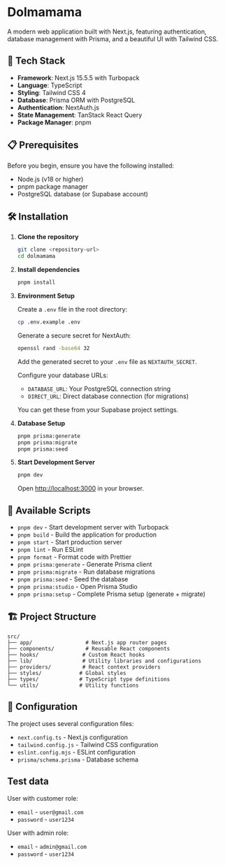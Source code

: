 # Dolmamama

A modern web application built with Next.js, featuring authentication, database management with Prisma, and a beautiful UI with Tailwind CSS.

## 🚀 Tech Stack

- **Framework**: Next.js 15.5.5 with Turbopack
- **Language**: TypeScript
- **Styling**: Tailwind CSS 4
- **Database**: Prisma ORM with PostgreSQL
- **Authentication**: NextAuth.js
- **State Management**: TanStack React Query
- **Package Manager**: pnpm

## 📋 Prerequisites

Before you begin, ensure you have the following installed:

- Node.js (v18 or higher)
- pnpm package manager
- PostgreSQL database (or Supabase account)

## 🛠️ Installation

1. **Clone the repository**

   ```bash
   git clone <repository-url>
   cd dolmamama
   ```

2. **Install dependencies**

   ```bash
   pnpm install
   ```

3. **Environment Setup**

   Create a `.env` file in the root directory:

   ```bash
   cp .env.example .env
   ```

   Generate a secure secret for NextAuth:

   ```bash
   openssl rand -base64 32
   ```

   Add the generated secret to your `.env` file as `NEXTAUTH_SECRET`.

   Configure your database URLs:
   - `DATABASE_URL`: Your PostgreSQL connection string
   - `DIRECT_URL`: Direct database connection (for migrations)

   You can get these from your Supabase project settings.

4. **Database Setup**

   ```bash
   pnpm prisma:generate
   pnpm prisma:migrate
   pnpm prisma:seed
   ```

5. **Start Development Server**

   ```bash
   pnpm dev
   ```

   Open [http://localhost:3000](http://localhost:3000) in your browser.

## 📝 Available Scripts

- `pnpm dev` - Start development server with Turbopack
- `pnpm build` - Build the application for production
- `pnpm start` - Start production server
- `pnpm lint` - Run ESLint
- `pnpm format` - Format code with Prettier
- `pnpm prisma:generate` - Generate Prisma client
- `pnpm prisma:migrate` - Run database migrations
- `pnpm prisma:seed` - Seed the database
- `pnpm prisma:studio` - Open Prisma Studio
- `pnpm prisma:setup` - Complete Prisma setup (generate + migrate)

## 🏗️ Project Structure

```
src/
├── app/                 # Next.js app router pages
├── components/          # Reusable React components
├── hooks/              # Custom React hooks
├── lib/                # Utility libraries and configurations
├── providers/          # React context providers
├── styles/            # Global styles
├── types/             # TypeScript type definitions
└── utils/             # Utility functions
```

## 🔧 Configuration

The project uses several configuration files:

- `next.config.ts` - Next.js configuration
- `tailwind.config.js` - Tailwind CSS configuration
- `eslint.config.mjs` - ESLint configuration
- `prisma/schema.prisma` - Database schema


## Test data
User with customer role:
- `email` - `user@gmail.com`
- `password` - `user1234`

User with admin role:
- `email` - `admin@gmail.com`
- `password` - `user1234`